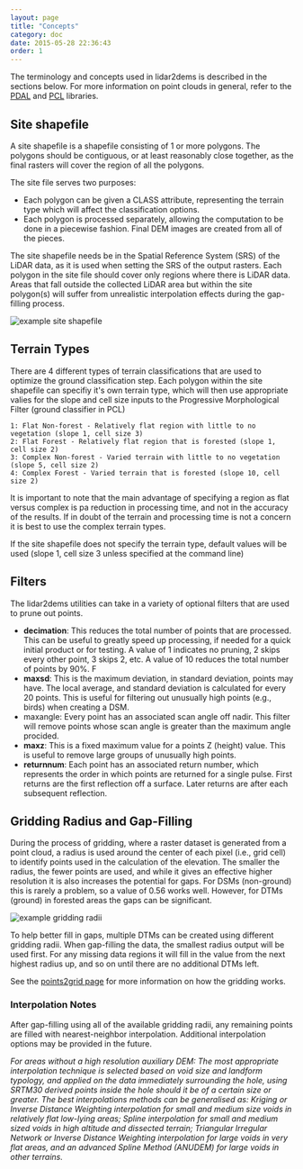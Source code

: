 ```yaml
---
layout: page
title: "Concepts"
category: doc
date: 2015-05-28 22:36:43
order: 1
---
```


The terminology and concepts used in lidar2dems is described in the sections below. For more information on point clouds in general, refer to the [PDAL](http://pdal.io) and [PCL](http://pointclouds.org) libraries.


## Site shapefile
A site shapefile is a shapefile consisting of 1 or more polygons. The polygons should be contiguous, or at least reasonably close together, as the final rasters will cover the region of all the polygons.

The site file serves two purposes:

* Each polygon can be given a CLASS attribute, representing the terrain type which will affect the classification options.
* Each polygon is processed separately, allowing the computation to be done in a piecewise fashion. Final DEM images are created from all of the pieces.

The site shapefile needs be in the Spatial Reference System (SRS) of the LiDAR data, as it is used when setting the SRS of the output rasters. Each polygon in the site file should cover only regions where there is LiDAR data. Areas that fall outside the collected LiDAR area but within the site polygon(s) will suffer from unrealistic interpolation effects during the gap-filling process.

![example site shapefile](/lidar2dems/assets/site.jpg)

## Terrain Types
There are 4 different types of terrain classifications that are used to optimize the ground classification step. Each polygon within the site shapefile can specifiy it's own terrain type, which will then use appropriate valies for the slope and cell size inputs to the Progressive Morphological Filter (ground classifier in PCL)

    1: Flat Non-forest - Relatively flat region with little to no vegetation (slope 1, cell size 3)
    2: Flat Forest - Relatively flat region that is forested (slope 1, cell size 2)
    3: Complex Non-forest - Varied terrain with little to no vegetation (slope 5, cell size 2)
    4: Complex Forest - Varied terrain that is forested (slope 10, cell size 2)

It is important to note that the main advantage of specifying a region as flat versus complex is pa reduction in processing time, and not in the accuracy of the results. If in doubt of the terrain and processing time is not a concern it is best to use the complex terrain types.

If the site shapefile does not specify the terrain type, default values will be used (slope 1, cell size 3 unless specified at the command line)


## Filters
The lidar2dems utilities can take in a variety of optional filters that are used to prune out points.

* **decimation**: This reduces the total number of points that are processed. This can be useful to greatly speed up processing, if needed for a quick initial product or for testing. A value of 1 indicates no pruning, 2 skips every other point, 3 skips 2, etc. A value of 10 reduces the total number of points by 90%.
F
* **maxsd**: This is the maximum deviation, in standard deviation, points may have. The local average, and standard deviation is calculated for every 20 points. This is useful for filtering out unusually high points (e.g., birds) when creating a DSM.
* maxangle: Every point has an associated scan angle off nadir. This filter will remove points whose scan angle is greater than the maximum angle procided.
* **maxz**: This is a fixed maximum value for a points Z (height) value. This is useful to remove large groups of unusually high points.
* **returnnum**: Each point has an associated return number, which represents the order in which points are returned for a single pulse. First returns are the first reflection off a surface. Later returns are after each subsequent reflection.


## Gridding Radius and Gap-Filling
During the process of gridding, where a raster dataset is generated from a point cloud, a radius is used around the center of each pixel (i.e., grid cell) to identify points used in the calculation of the elevation. The smaller the radius, the fewer points are used, and while it gives an effective higher resolution it is also increases the potential for gaps. For DSMs (non-ground) this is rarely a problem, so a value of 0.56 works well. However, for DTMs (ground) in forested areas the gaps can be significant. 

![example gridding radii](/lidar2dems/assets/P2G_Figure3.jpg)

To help better fill in gaps, multiple DTMs can be created using different gridding radii.  When gap-filling the data, the smallest radius output will be used first.  For any missing data regions it will fill in the value from the next highest radius up, and so on until there are no additional DTMs left.  

See the [points2grid page](http://www.opentopography.org/index.php/Tools/otforge/points2grid) for more information on how the gridding works.


### Interpolation Notes

After gap-filling using all of the available gridding radii, any remaining points are filled with nearest-neighbor interpolation.  Additional interpolation options may be provided in the future.

*For areas without a high resolution auxiliary DEM: The most appropriate interpolation technique is selected based on void size and landform typology, and applied on the data immediately surrounding the hole, using SRTM30 derived points inside the hole should it be of a certain size or greater. The best interpolations methods can be generalised as: Kriging or Inverse Distance Weighting interpolation for small and medium size voids in relatively flat low-lying areas; Spline interpolation for small and medium sized voids in high altitude and dissected terrain; Triangular Irregular Network or Inverse Distance Weighting interpolation for large voids in very flat areas, and an advanced Spline Method (ANUDEM) for large voids in other terrains.*

